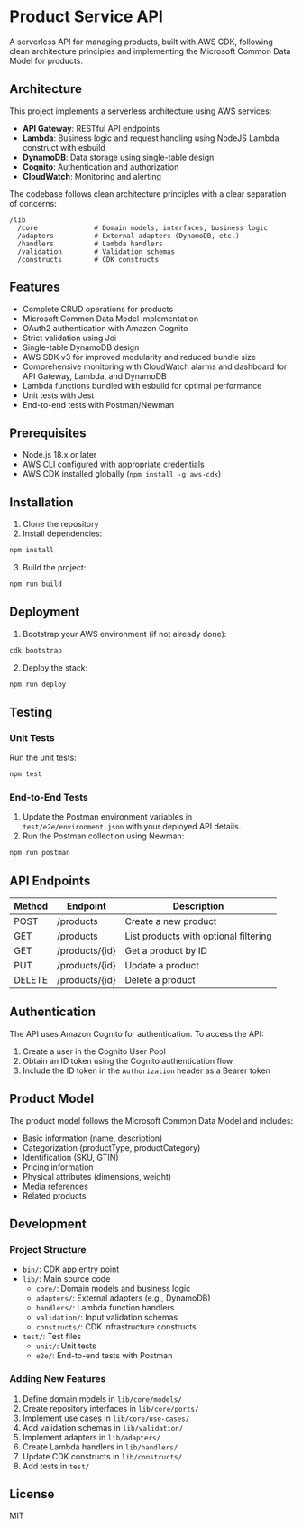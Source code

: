 # Product Service API

A serverless API for managing products, built with AWS CDK, following clean architecture principles and implementing the Microsoft Common Data Model for products.

## Architecture

This project implements a serverless architecture using AWS services:

- **API Gateway**: RESTful API endpoints
- **Lambda**: Business logic and request handling using NodeJS Lambda construct with esbuild
- **DynamoDB**: Data storage using single-table design
- **Cognito**: Authentication and authorization
- **CloudWatch**: Monitoring and alerting

The codebase follows clean architecture principles with a clear separation of concerns:

```
/lib
  /core              # Domain models, interfaces, business logic
  /adapters          # External adapters (DynamoDB, etc.)
  /handlers          # Lambda handlers
  /validation        # Validation schemas
  /constructs        # CDK constructs
```

## Features

- Complete CRUD operations for products
- Microsoft Common Data Model implementation
- OAuth2 authentication with Amazon Cognito
- Strict validation using Joi
- Single-table DynamoDB design
- AWS SDK v3 for improved modularity and reduced bundle size
- Comprehensive monitoring with CloudWatch alarms and dashboard for API Gateway, Lambda, and DynamoDB
- Lambda functions bundled with esbuild for optimal performance
- Unit tests with Jest
- End-to-end tests with Postman/Newman

## Prerequisites

- Node.js 18.x or later
- AWS CLI configured with appropriate credentials
- AWS CDK installed globally (`npm install -g aws-cdk`)

## Installation

1. Clone the repository
2. Install dependencies:

```bash
npm install
```

3. Build the project:

```bash
npm run build
```

## Deployment

1. Bootstrap your AWS environment (if not already done):

```bash
cdk bootstrap
```

2. Deploy the stack:

```bash
npm run deploy
```

## Testing

### Unit Tests

Run the unit tests:

```bash
npm test
```

### End-to-End Tests

1. Update the Postman environment variables in `test/e2e/environment.json` with your deployed API details.
2. Run the Postman collection using Newman:

```bash
npm run postman
```

## API Endpoints

| Method | Endpoint | Description |
|--------|----------|-------------|
| POST | /products | Create a new product |
| GET | /products | List products with optional filtering |
| GET | /products/{id} | Get a product by ID |
| PUT | /products/{id} | Update a product |
| DELETE | /products/{id} | Delete a product |

## Authentication

The API uses Amazon Cognito for authentication. To access the API:

1. Create a user in the Cognito User Pool
2. Obtain an ID token using the Cognito authentication flow
3. Include the ID token in the `Authorization` header as a Bearer token

## Product Model

The product model follows the Microsoft Common Data Model and includes:

- Basic information (name, description)
- Categorization (productType, productCategory)
- Identification (SKU, GTIN)
- Pricing information
- Physical attributes (dimensions, weight)
- Media references
- Related products

## Development

### Project Structure

- `bin/`: CDK app entry point
- `lib/`: Main source code
  - `core/`: Domain models and business logic
  - `adapters/`: External adapters (e.g., DynamoDB)
  - `handlers/`: Lambda function handlers
  - `validation/`: Input validation schemas
  - `constructs/`: CDK infrastructure constructs
- `test/`: Test files
  - `unit/`: Unit tests
  - `e2e/`: End-to-end tests with Postman

### Adding New Features

1. Define domain models in `lib/core/models/`
2. Create repository interfaces in `lib/core/ports/`
3. Implement use cases in `lib/core/use-cases/`
4. Add validation schemas in `lib/validation/`
5. Implement adapters in `lib/adapters/`
6. Create Lambda handlers in `lib/handlers/`
7. Update CDK constructs in `lib/constructs/`
8. Add tests in `test/`

## License

MIT
